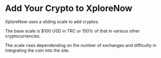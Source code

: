 
# Add Your Crypto to XploreNow

XploreNow uses a sliding scale to add cryptos.

The base scale is $100 USD in TRC or 150% of that in various other cryptocurrencies.

The scale rises dependending on the number of exchanges and difficulty in integrating the coin into the site.
